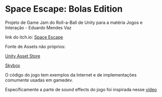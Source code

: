 # Space Escape: Bolas Edition 
Projeto de Game Jam do Roll-a-Ball de Unity para a matéria Jogos e Interação - Eduardo Mendes Vaz

link do itch.io: [Space Escape](https://eduardomvaz.itch.io/space-escape-bolas-edition)

Fonte de Assets não próprios:

[Unity Asset Store](https://assetstore.unity.com/)

[Skybox](https://assetstore.unity.com/packages/2d/textures-materials/sky/spaceskies-free-80503)


O código do jogo tem exemplos da Internet e de implementações comumente usadas em gamedev.

Específicamente a parte de sound effects do jogo foi inspirada nesse [vídeo](https://www.youtube.com/watch?v=DU7cgVsU2rM&ab_channel=SasquatchBStudios)

